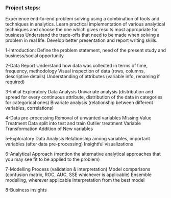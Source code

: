 ### Project steps:

Experience end-to-end problem solving using a combination of tools and techniques in analytics. Learn practical implementation of various analytical techniques and choose the one which gives results most appropriate for business Understand the trade-offs that need to be made when solving a problem in real life. Develop better presentation and report writing skills.

1-Introduction: Define the problem statement, need of the present study and business/social opportunity

2-Data Report Understand how data was collected in terms of time, frequency, methodology Visual inspection of data (rows, columns, descriptive details) Understanding of attributes (variable info, renaming if required)

3-Initial Exploratory Data Analysis Univariate analysis (distribution and spread for every continuous attribute, distribution of the data in categories for categorical ones) Bivariate analysis (relationship between different variables, correlations)

4-Data pre-processing Removal of unwanted variables Missing Value Treatment Data split into test and train Outlier treatment Variable Transformation Addition of New variables

5-Exploratory Data Analysis Relationship among variables, important variables (after data pre-processing) Insightful visualizations

6-Analytical Approach (mention the alternative analytical approaches that you may see fit to be applied to the problem)

7-Modelling Process (validation & interpretation) Model comparisons (confusion matrix, ROC, AUC, SSE whichever is applicable) Ensemble modelling, wherever applicable Interpretation from the best model

8-Business insights
